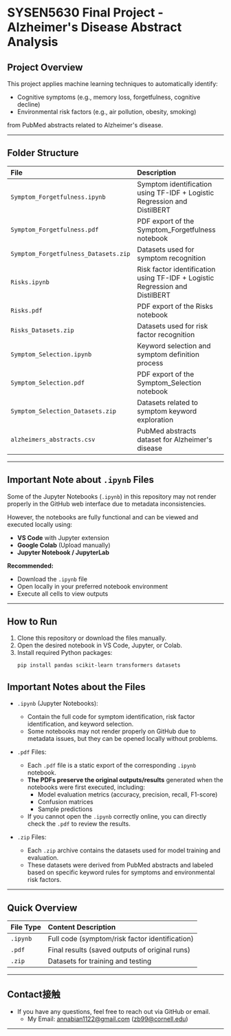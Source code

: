 # SYSEN5630 Final Project - Alzheimer's Disease Abstract Analysis

## Project Overview
This project applies machine learning techniques to automatically identify:
- Cognitive symptoms (e.g., memory loss, forgetfulness, cognitive decline)
- Environmental risk factors (e.g., air pollution, obesity, smoking)

from PubMed abstracts related to Alzheimer's disease.

---

## Folder Structure

| File | Description |
|:---|:---|
| `Symptom_Forgetfulness.ipynb` | Symptom identification using TF-IDF + Logistic Regression and DistilBERT |
| `Symptom_Forgetfulness.pdf` | PDF export of the Symptom_Forgetfulness notebook |
| `Symptom_Forgetfulness_Datasets.zip` | Datasets used for symptom recognition |
| `Risks.ipynb` | Risk factor identification using TF-IDF + Logistic Regression and DistilBERT |
| `Risks.pdf` | PDF export of the Risks notebook |
| `Risks_Datasets.zip` | Datasets used for risk factor recognition |
| `Symptom_Selection.ipynb` | Keyword selection and symptom definition process |
| `Symptom_Selection.pdf` | PDF export of the Symptom_Selection notebook |
| `Symptom_Selection_Datasets.zip` | Datasets related to symptom keyword exploration |
| `alzheimers_abstracts.csv` | PubMed abstracts dataset for Alzheimer's disease |

---

## Important Note about `.ipynb` Files

Some of the Jupyter Notebooks (`.ipynb`) in this repository may not render properly in the GitHub web interface due to metadata inconsistencies.

However, the notebooks are fully functional and can be viewed and executed locally using:
- **VS Code** with Jupyter extension
- **Google Colab** (Upload manually)
- **Jupyter Notebook / JupyterLab**

**Recommended:**
- Download the `.ipynb` file
- Open locally in your preferred notebook environment
- Execute all cells to view outputs

---

## How to Run

1. Clone this repository or download the files manually.
2. Open the desired notebook in VS Code, Jupyter, or Colab.
3. Install required Python packages:
   ```bash
   pip install pandas scikit-learn transformers datasets

## Important Notes about the Files

- `.ipynb` (Jupyter Notebooks): 
  - Contain the full code for symptom identification, risk factor identification, and keyword selection.
  - Some notebooks may not render properly on GitHub due to metadata issues, but they can be opened locally without problems.

- `.pdf` Files:
  - Each `.pdf` file is a static export of the corresponding `.ipynb` notebook.
  - **The PDFs preserve the original outputs/results** generated when the notebooks were first executed, including:
    - Model evaluation metrics (accuracy, precision, recall, F1-score)
    - Confusion matrices
    - Sample predictions
  - If you cannot open the `.ipynb` correctly online, you can directly check the `.pdf` to review the results.

- `.zip` Files:
  - Each `.zip` archive contains the datasets used for model training and evaluation.
  - These datasets were derived from PubMed abstracts and labeled based on specific keyword rules for symptoms and environmental risk factors.

---

## Quick Overview

| File Type | Content Description |
|:---|:---|
| `.ipynb` | Full code (symptom/risk factor identification) |
| `.pdf` | Final results (saved outputs of original runs) |
| `.zip` | Datasets for training and testing |

---

## Contact接触
- If you have any questions, feel free to reach out via GitHub or email.
  - My Email: annabian1122@gmail.com (zb99@cornell.edu)
---

